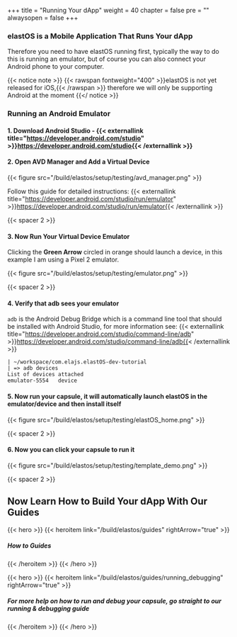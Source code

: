 

+++
title = "Running Your dApp"
weight = 40
chapter = false
pre = ""
alwaysopen = false
+++

### elastOS is a Mobile Application That Runs Your dApp

Therefore you need to have elastOS running first, typically the way to do this is running an emulator, but of course you can also connect your Android phone to your computer. 

{{< notice note >}}
    {{< rawspan fontweight="400" >}}elastOS is not yet released for iOS,{{< /rawspan >}} therefore we will only be supporting Android at the moment
{{</ notice >}}

### Running an Android Emulator

#### 1. Download Android Studio - {{< externallink title="https://developer.android.com/studio" >}}https://developer.android.com/studio{{< /externallink >}}

#### 2. Open AVD Manager and Add a Virtual Device 

{{< figure src="/build/elastos/setup/testing/avd_manager.png" >}} 

Follow this guide for detailed instructions: {{< externallink title="https://developer.android.com/studio/run/emulator" >}}https://developer.android.com/studio/run/emulator{{< /externallink >}}

{{< spacer 2 >}}

#### 3. Now Run Your Virtual Device Emulator 

Clicking the **Green Arrow** circled in orange should launch a device, in this example I am using a Pixel 2 emulator. 

{{< figure src="/build/elastos/setup/testing/emulator.png" >}} 

{{< spacer 2 >}}

#### 4. Verify that adb sees your emulator

`adb` is the Android Debug Bridge which is a command line tool that should be installed with Android Studio, 
for more information see: {{< externallink title="https://developer.android.com/studio/command-line/adb" >}}https://developer.android.com/studio/command-line/adb{{< /externallink >}}

    | ~/workspace/com.elajs.elastOS-dev-tutorial 
    | => adb devices
    List of devices attached
    emulator-5554	device
    
    
#### 5. Now run your capsule, it will automatically launch elastOS in the emulator/device and then install itself

{{< figure src="/build/elastos/setup/testing/elastOS_home.png" >}} 

{{< spacer 2 >}}

#### 6. Now you can click your capsule to run it

{{< figure src="/build/elastos/setup/testing/template_demo.png" >}} 

{{< spacer 2 >}}

## Now Learn How to Build Your dApp With Our Guides

{{< hero >}}
    {{< heroitem link="/build/elastos/guides" rightArrow="true" >}}
        <h5>How to Guides</h5>
    {{< /heroitem >}}
{{< /hero >}}

{{< hero >}}
    {{< heroitem link="/build/elastos/guides/running_debugging" rightArrow="true" >}}
        <h5>For more help on how to run and debug your capsule, go straight to our running & debugging guide</h5>
    {{< /heroitem >}}
{{< /hero >}}  
